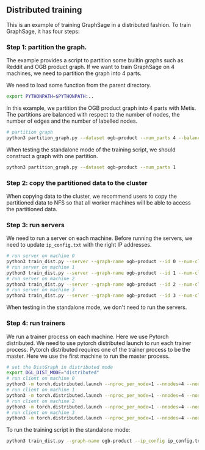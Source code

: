 ## Distributed training

This is an example of training GraphSage in a distributed fashion. To train GraphSage, it has four steps:

### Step 1: partition the graph.

The example provides a script to partition some builtin graphs such as Reddit and OGB product graph.
If we want to train GraphSage on 4 machines, we need to partition the graph into 4 parts.

We need to load some function from the parent directory.
```bash
export PYTHONPATH=$PYTHONPATH:..
```

In this example, we partition the OGB product graph into 4 parts with Metis. The partitions are balanced with respect to
the number of nodes, the number of edges and the number of labelled nodes.
```bash
# partition graph
python3 partition_graph.py --dataset ogb-product --num_parts 4 --balance_train --balance_edges
```

When testing the standalone mode of the training script, we should construct a graph with one partition.
```bash
python3 partition_graph.py --dataset ogb-product --num_parts 1
```

### Step 2: copy the partitioned data to the cluster

When copying data to the cluster, we recommend users to copy the partitioned data to NFS so that all worker machines
will be able to access the partitioned data.

### Step 3: run servers

We need to run a server on each machine. Before running the servers, we need to update `ip_config.txt` with the right IP addresses.

```bash
# run server on machine 0
python3 train_dist.py --server --graph-name ogb-product --id 0 --num-client 4 --conf_path data/ogb-product.json --ip_config ip_config.txt
# run server on machine 1
python3 train_dist.py --server --graph-name ogb-product --id 1 --num-client 4 --conf_path data/ogb-product.json --ip_config ip_config.txt
# run server on machine 2
python3 train_dist.py --server --graph-name ogb-product --id 2 --num-client 4 --conf_path data/ogb-product.json --ip_config ip_config.txt
# run server on machine 3
python3 train_dist.py --server --graph-name ogb-product --id 3 --num-client 4 --conf_path data/ogb-product.json --ip_config ip_config.txt
```

When testing in the standalone mode, we don't need to run the servers.

### Step 4: run trainers
We run a trainer process on each machine. Here we use Pytorch distributed. We need to use pytorch distributed launch to run each trainer process.
Pytorch distributed requires one of the trainer process to be the master. Here we use the first machine to run the master process.

```bash
# set the DistGraph in distributed mode
export DGL_DIST_MODE="distributed"
# run client on machine 0
python3 -m torch.distributed.launch --nproc_per_node=1 --nnodes=4 --node_rank=0 --master_addr="172.31.16.250" --master_port=1234 train_dist.py --graph-name ogb-product --ip_config ip_config.txt --num-epochs 3 --num-client 4 --batch-size 1000 --lr 0.1
# run client on machine 1
python3 -m torch.distributed.launch --nproc_per_node=1 --nnodes=4 --node_rank=1 --master_addr="172.31.16.250" --master_port=1234 train_dist.py --graph-name ogb-product --ip_config ip_config.txt --num-epochs 3 --num-client 4 --batch-size 1000 --lr 0.1
# run client on machine 2
python3 -m torch.distributed.launch --nproc_per_node=1 --nnodes=4 --node_rank=2 --master_addr="172.31.16.250" --master_port=1234 train_dist.py --graph-name ogb-product --ip_config ip_config.txt --num-epochs 3 --num-client 4 --batch-size 1000 --lr 0.1
# run client on machine 3
python3 -m torch.distributed.launch --nproc_per_node=1 --nnodes=4 --node_rank=3 --master_addr="172.31.16.250" --master_port=1234 train_dist.py --graph-name ogb-product --ip_config ip_config.txt --num-epochs 3 --num-client 4 --batch-size 1000 --lr 0.1
```

To run the training script in the standalone mode:
```bash
python3 train_dist.py --graph-name ogb-product --ip_config ip_config.txt --num-epochs 3 --batch-size 1000 --conf_path data/ogb-product.json --standalone
```
